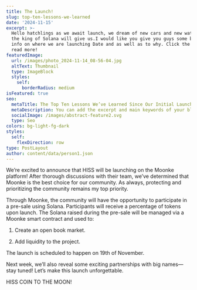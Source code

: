 ```yaml
---
title: The Launch!
slug: top-ten-lessons-we-learned
date: '2024-11-15'
excerpt: >-
  Hello hatchlings as we await launch, we dream of new cars and new watch's that
  the king of Solana will give us.I would like you give you guys some backround
  info on where we are launching Date and as well as to why. Click the titile to
  read more!
featuredImage:
  url: /images/photo_2024-11-14_08-56-04.jpg
  altText: Thumbnail
  type: ImageBlock
  styles:
    self:
      borderRadius: medium
isFeatured: true
seo:
  metaTitle: The Top Ten Lessons We’ve Learned Since Our Initial Launch
  metaDescription: You can add the excerpt and main keywords of your blog post here.
  socialImage: /images/abstract-feature2.svg
  type: Seo
colors: bg-light-fg-dark
styles:
  self:
    flexDirection: row
type: PostLayout
author: content/data/person1.json
---
```

We’re excited to announce that HISS will be launching on the Moonke platform! After thorough discussions with their team, we’ve determined that Moonke is the best choice for our community. As always, protecting and prioritizing the community remains my top priority.

Through Moonke, the community will have the opportunity to participate in a pre-sale using Solana. Participants will receive a percentage of tokens upon launch. The Solana raised during the pre-sale will be managed via a Moonke smart contract and used to:

1.  Create an open book market.

2.  Add liquidity to the project.

The launch is scheduled to happen on 19th of November.

Next week, we’ll also reveal some exciting partnerships with big names—stay tuned! Let’s make this launch unforgettable.

HISS COIN TO THE MOON!
